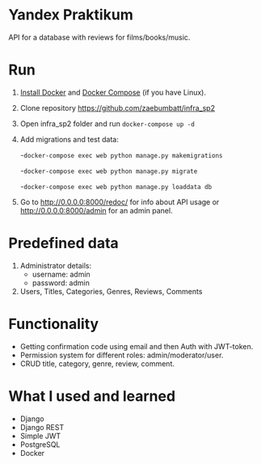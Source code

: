 # Yandex Praktikum 
API for a database with reviews for films/books/music.

# Run
1. [Install Docker](https://www.docker.com/products/docker-desktop) and [Docker Compose](https://docs.docker.com/compose/install/) (if you have Linux).
2. Clone repository https://github.com/zaebumbatt/infra_sp2
3. Open infra_sp2 folder and run ```docker-compose up -d```
4. Add migrations and test data:
   
   -```docker-compose exec web python manage.py makemigrations```
   
   -```docker-compose exec web python manage.py migrate```
   
   -```docker-compose exec web python manage.py loaddata db```
4. Go to http://0.0.0.0:8000/redoc/ for info about API usage or http://0.0.0.0:8000/admin for an admin panel.

# Predefined data
1. Administrator details: 
   * username: admin 
   * password: admin
2. Users, Titles, Categories, Genres, Reviews, Comments

# Functionality
* Getting confirmation code using email and then Auth with JWT-token.
* Permission system for different roles: admin/moderator/user.
* CRUD title, category, genre, review, comment.

# What I used and learned
* Django 
* Django REST
* Simple JWT
* PostgreSQL
* Docker
